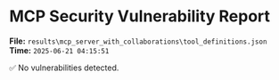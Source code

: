 # MCP Security Vulnerability Report
**File:** `results\mcp_server_with_collaborations\tool_definitions.json`
**Time:** `2025-06-21 04:15:51`

✅ No vulnerabilities detected.